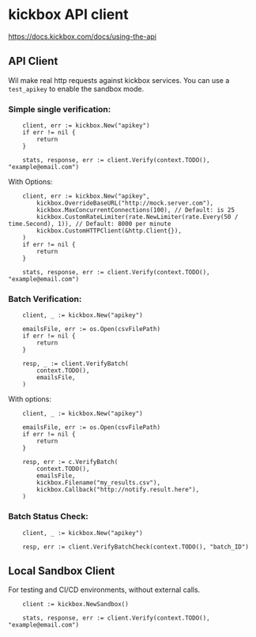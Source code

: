 # kickbox API client

https://docs.kickbox.com/docs/using-the-api

## API Client

Wil make real http requests against kickbox services. You can use a `test_apikey` to enable the sandbox mode.

### Simple single verification:

```golang
    client, err := kickbox.New("apikey")
    if err != nil {
        return
    }

    stats, response, err := client.Verify(context.TODO(), "example@email.com")
```

With Options:


```golang
    client, err := kickbox.New("apikey",
        kickbox.OverrideBaseURL("http://mock.server.com"),
        kickbox.MaxConcurrentConnections(100), // Default: is 25
        kickbox.CustomRateLimiter(rate.NewLimiter(rate.Every(50 / time.Second), 1)), // Default: 8000 per minute
        kickbox.CustomHTTPClient(&http.Client{}),
    )
    if err != nil {
        return 
    }

    stats, response, err := client.Verify(context.TODO(), "example@email.com")
```

### Batch Verification:

```golang
    client, _ := kickbox.New("apikey")

    emailsFile, err := os.Open(csvFilePath)
    if err != nil {
        return 
    }

    resp, _ := client.VerifyBatch(
        context.TODO(),
		emailsFile,
	)
```

With options:

```golang
    client, _ := kickbox.New("apikey")

    emailsFile, err := os.Open(csvFilePath)
    if err != nil {
        return 
    }

    resp, err := c.VerifyBatch(
        context.TODO(),
		emailsFile,
        kickbox.Filename("my_results.csv"),
		kickbox.Callback("http://notify.result.here"),
	)
```

### Batch Status Check:

```golang
    client, _ := kickbox.New("apikey")

    resp, err := client.VerifyBatchCheck(context.TODO(), "batch_ID")
```


## Local Sandbox Client

For testing and CI/CD environments, without external calls.

```golang
    client := kickbox.NewSandbox()

    stats, response, err := client.Verify(context.TODO(), "example@email.com")
```
